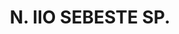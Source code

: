---
title: "N. IIO SEBESTE SP."
permalink: "/edition/plant110/"
plant-name: "N. IIO SEBESTE SP."
plant-number: "110"
plant-xml: "/assets/xml/plant110.xml"
plant-img1: "/assets/img/plant110_verso.jpg"
plant-img2: "/assets/img/plant110.jpg"
plant-title: "N. IIO SEBESTE SP."
plant-wfo-link: ""
plant-kew-link: ""
plant-taxon-content: "Diospyrus Lotus L."
layout: single-xml
---